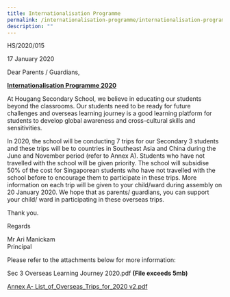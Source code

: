 ```yaml
---
title: Internationalisation Programme
permalink: /internationalisation-programme/internationalisation-programme/
description: ""
---
```

HS/2020/015

17 January 2020

Dear Parents / Guardians,

  

**<u>Internationalisation Programme 2020</u>**

  

At Hougang Secondary School, we believe in educating our students beyond the classrooms. Our students need to be ready for future challenges and overseas learning journey is a good learning platform for students to develop global awareness and cross-cultural skills and sensitivities.

  

In 2020, the school will be conducting 7 trips for our Secondary 3 students and these trips will be to countries in Southeast Asia and China during the June and November period (refer to Annex A). Students who have not travelled with the school will be given priority. The school will subsidise 50% of the cost for Singaporean students who have not travelled with the school before to encourage them to participate in these trips. More information on each trip will be given to your child/ward during assembly on 20 January 2020. We hope that as parents/ guardians, you can support your child/ ward in participating in these overseas trips.


Thank you.

Regards

Mr Ari Manickam   
Principal

  

  

  

  

Please refer to the attachments below for more information:

  
Sec 3 Overseas Learning Journey 2020.pdf **(File exceeds 5mb)**

  

[Annex A- List\_of\_Overseas\_Trips\_for\_2020 v2.pdf](/files/Annex%20A-%20List_of_Overseas_Trips_for_2020%20v2.pdf)